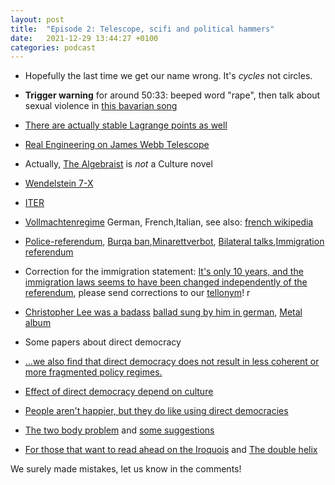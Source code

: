 ```yaml
---
layout: post
title:  "Episode 2: Telescope, scifi and political hammers"
date:   2021-12-29 13:44:27 +0100
categories: podcast
---
```


- Hopefully the last time we get our name wrong. It's *cycles* not circles.
- **Trigger warning** for around 50:33: beeped word "rape", then talk about sexual violence in [this bavarian song](https://en.wikipedia.org/wiki/Donaulied)

- [There are actually stable Lagrange points as well](https://en.wikipedia.org/wiki/Lagrange_point#Stability)
- [Real Engineering on James Webb Telescope](https://www.youtube.com/watch?v=aICaAEXDJQQ)
- Actually, [The Algebraist](https://en.wikipedia.org/wiki/The_Algebraist) is *not* a Culture novel 
- [Wendelstein 7-X](https://en.wikipedia.org/wiki/Wendelstein_7-X)
- [ITER](https://en.wikipedia.org/wiki/ITER)
- [Vollmachtenregime](https://hls-dhs-dss.ch/fr/articles/010094/2020-10-06/) German, French,Italian, see also: [french wikipedia](https://fr.wikipedia.org/wiki/Initiative_populaire_%C2%AB_Retour_%C3%A0_la_d%C3%A9mocratie_directe_%C2%BB)
- [Police-referendum](https://www.amnesty.ch/de/laender/europa-zentralasien/schweiz/polizeigesetz/dok/2021/ja-zum-pmt-gibt-polizei-freipass-zur-verfolgung-von-personen-ohne-anklage), [Burqa ban](https://www.swissinfo.ch/eng/swiss--burka-ban--vote-too-close-to-call/46420534),[Minarettverbot](https://de.wikipedia.org/wiki/Schweizer_Minarettstreit), [Bilateral talks](https://www.bbc.com/news/world-europe-57251681),[Immigration referendum](https://www.wsj.com/articles/SB10001424052702303874504579372732032698304)
- Correction for the immigration statement: [It's only 10 years, and the immigration laws seems to have been changed independently of the referendum](https://www.fedlex.admin.ch/eli/cc/2016/404/de#art_9), please send corrections to our [tellonym](https://tellonym.me/benigncycles)!
r
- [Christopher Lee was a badass](https://en.wikipedia.org/wiki/Christopher_Lee) [ballad sung by him in german](https://www.youtube.com/watch?v=YtNB5YZyp9U), [Metal album](https://www.youtube.com/watch?v=AnxjHib5bqo)
- Some papers about direct democracy
- [...we also find that direct democracy does not result in less coherent or more fragmented policy regimes.](https://journals.sagepub.com/doi/abs/10.1177/1532673X04272428)
- [Effect of direct democracy depend on culture](https://www.cambridge.org/core/journals/american-political-science-review/article/abs/democratic-effect-of-direct-democracy/4CA3ECDD249268E630F564721E8B7DFE)
- [People aren't happier, but they do like using direct democracies](https://link.springer.com/content/pdf/10.1007/s11109-011-9164-y.pdf)
- [The two body problem](https://en.wikipedia.org/wiki/Two-body_problem_(career)) and [some suggestions](https://www.nature.com/articles/d41586-021-00917-z)
- [For those that want to read ahead on the Iroquois](https://en.wikipedia.org/wiki/Iroquois) and [The double helix](https://www.goodreads.com/book/show/126061.The_Double_Helix)

We surely made mistakes, let us know in the comments!
